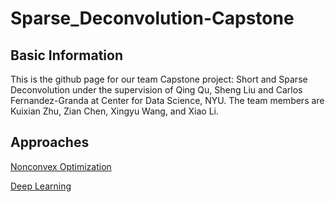 # Sparse_Deconvolution-Capstone

## Basic Information
This is the github page for our team Capstone project: Short and Sparse Deconvolution under the supervision of Qing Qu, Sheng Liu and Carlos Fernandez-Granda at Center for Data Science, NYU. The team members are Kuixian Zhu, Zian Chen, Xingyu Wang, and Xiao Li.

## Approaches
[Nonconvex Optimization](https://github.com/Heimine/Sparse_Deconvolution-Capstone/tree/master/Optimization)

[Deep Learning](https://github.com/Heimine/Sparse_Deconvolution-Capstone/tree/master/Deep_Learning)
